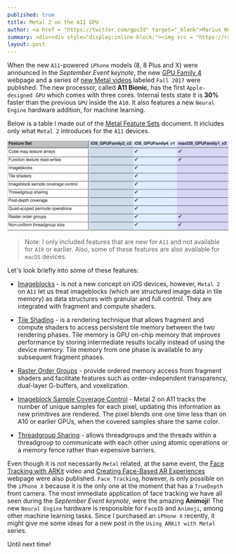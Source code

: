```yaml
---
published: true
title: Metal 2 on the A11 GPU
author: <a href = "https://twitter.com/gpu3d" target="_blank">Marius Horga</a>
summary: <div><div style="display:inline-block;"><img src = "https://raw.githubusercontent.com/MetalKit/images/master/metal2.png" alt="Metal 2" height="160" width="160"></div><div style="display:inline-block; width:75%; padding-left:1.5em; color:grey; vertical-align:middle;">Learn about the new GPU Family 4. Learn about the new Apple-designed GPU inside the A11 Bionic processor. Learn about the new features that Metal 2 brings for the A11-powered devices. Imageblocks, Tile Shading, Raster Order Groups, Imageblock Sample Coverage Control, Threadgroup Sharing. Also brifly look at Face Tracking on A11 using ARKit.</div></div>
layout: post
---
```

When the new `A11`-powered `iPhone` models (8, 8 Plus and X) were announced in the _September Event keynote_, the new [GPU Family 4](https://developer.apple.com/documentation/metal/about_gpu_family_4) webpage and a series of [new Metal videos](https://developer.apple.com/videos/metal) labeled `Fall 2017` were published. The new processor, called __A11 Bionic__, has the first `Apple-designed GPU` which comes with three cores. Internal tests state it is __30%__ faster than the previous `GPU` inside the `A10`. It also features a new `Neural Engine` hardware addition, for machine learning.

Below is a table I made out of the [Metal Feature Sets](https://developer.apple.com/metal/Metal-Feature-Set-Tables.pdf) document. It includes only what `Metal 2` introduces for the `A11` devices.

![alt text](https://github.com/MetalKit/images/blob/master/A11.png?raw=true "Particle")

> Note:  I only included features that are new for `A11` and not available for `A10` or earlier. Also, some of these features are also available for `macOS` devices. 

Let's look briefly into some of these features:

- [Imageblocks](https://developer.apple.com/documentation/metal/about_gpu_family_4/about_imageblocks) - is not a new concept on iOS devices, however, `Metal 2` on `A11` let us treat imageblocks (which are structured image data in tile memory) as data structures with granular and full control. They are integrated with fragment and compute shaders.  

- [Tile Shading](https://developer.apple.com/documentation/metal/about_gpu_family_4/about_tile_shading) - is a rendering technique that allows fragment and compute shaders to access persistent tile memory between the two rendering phases. Tile memory is GPU on-chip memory that improves performance by storing intermediate results locally instead of using the device memory. Tile memory from one phase is available to any subsequent fragment phases.

- [Raster Order Groups](https://developer.apple.com/documentation/metal/about_gpu_family_4/about_raster_order_groups) - provide ordered memory access from fragment shaders and facilitate features such as order-independent transparency, dual-layer G-buffers, and voxelization.

- [Imageblock Sample Coverage Control](https://developer.apple.com/documentation/metal/about_gpu_family_4/about_enhanced_msaa_and_imageblock_sample_coverage_control) - Metal 2 on A11 tracks the number of unique samples for each pixel, updating this information as new primitives are rendered. The pixel blends one one time less than on A10 or earlier GPUs, when the covered samples share the same color. 

- [Threadgroup Sharing](https://developer.apple.com/documentation/metal/about_gpu_family_4/about_threadgroup_sharing) -  allows threadgroups and the threads within a threadgroup to communicate with each other using atomic operations or a memory fence rather than expensive barriers. 

Even though it is not necessarily `Metal` related, at the same event, the [Face Tracking with ARKit](https://developer.apple.com/videos/play/fall2017/601/) video and [Creating Face-Based AR Experiences](https://developer.apple.com/documentation/arkit/creating_face_based_ar_experiences) webpage were also published. `Face Tracking`, however, is only possible on the `iPhone X` because it is the only one at the moment that has a `TrueDepth` front camera. The most immediate application of face tracking we have all seen during the _September Event keynote_, were the amazing __Animoji__! The new `Neural Engine` hardware is responsible for `FaceID` and `Animoji`, among other machine learning tasks. Since I purchased an `iPhone X` recently, it might give me some ideas for a new post in the `Using ARKit with Metal` series.
 
Until next time! 
